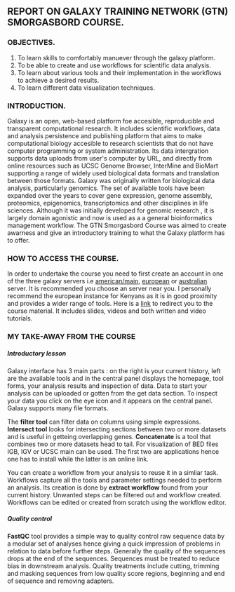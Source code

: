 ## REPORT ON GALAXY TRAINING NETWORK (GTN) SMORGASBORD COURSE.

### OBJECTIVES.
1. To learn skills to comfortably manuever through the galaxy platform.
2. To be able to create and use workflows for scientific data analysis.
3. To learn about various tools and their implementation in the workflows to achieve a desired results.
4. To learn different data visualization techniques.

### INTRODUCTION.
Galaxy is an open, web-based platform foe accesible, reproducible and transparent computational research.
It includes scientific workflows, data and analysis persistence and publishing platform that aims to make computational biology accesible
to research scientists that do not have computer programming or system administration.
Its data intergration supports data uploads from user's computer by URL, and directly from online resources such as UCSC Genome Browser,
InterMine and BioMart supporting a range of widely used biological data formats and translation between those formats.
Galaxy was originally written for biological data analysis, particularly genomics.
The set of available tools have been expanded over the years to cover gene expression, genome assembly, proteomics, epigenomics, 
transcriptomics and other disciplines in life sciences.
Although it was initially developed for genomic research , it is largely domain agonistic and now is used as a 
a general bioinformatics management workflow.
The GTN Smorgasbord Course was aimed to create awarness and give an introductory training to what the Galaxy platform has to offer.

### HOW TO ACCESS THE COURSE.
In order to undertake the course you need to first create an account in one of the three galaxy servers i.e 
[american/main](UseGalaxy.org), [european](UseGalaxy.eu) or [australian](UseGalaxy.org.au) server.
It is recommended you choose an server near you.
I personally recommend the european instance for Kenyans as it is in good proximity and provides a wider range of tools.
Here is a [link](https://shiltemann.github.io/global-galaxy-course/workshop) to redirect you to the course material.
It includes slides, videos and both written and video tutorials.

### MY TAKE-AWAY FROM THE COURSE 

##### Introductory lesson
Galaxy interface has 3 main parts : on the right is your current history, left are the available tools and
in the central panel displays the homepage, tool forms, your analysis results and inspection of data.
Data to start your analysis can be uploaded or gotten from the get data section.
To inspect your data you click on the eye icon and it appears on the central panel.
Galaxy supports many file formats.

The **filter tool** can filter data on columns using simple expressions.
**Intersect tool** looks for intersecting sections between two or more datasets and is useful in getteing overlapping genes.
**Concatenate** is a tool that combines two or more datasets head to tail.
For visualization of BED files IGB, IGV or UCSC main can be used.
The first two are applications hence one has to install while the latter is an online link.

You can create a workflow from your analysis to reuse it in a simliar task.
Workflows capture all the tools and parameter settings needed to perform an analysis.
Its creation is done by **extract workflow** found from your current history.
Unwanted steps can be filtered out and workflow created.
Workflows can be edited or created from scratch using the workflow editor.

##### Quality control
**FastQC** tool provides a simple way to quality control raw sequence data by a modular set of analyses hence giving 
a quick impression of problems in relation to data before further steps.
Generally the quality of the sequences drops at the end of the sequences.
Sequences must be treated to reduce bias in downstream analysis.
Quality treatments include cutting, trimming and masking sequences from low quality score regions, beginning and end of sequence 
and removing adapters.








